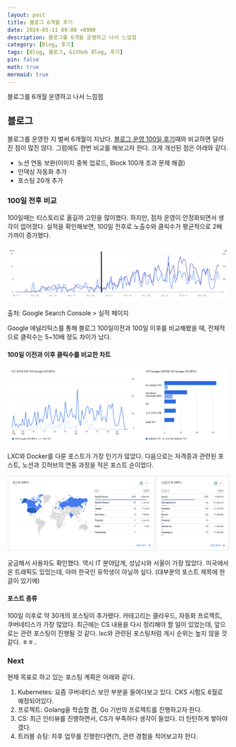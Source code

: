 ```yaml
---
layout: post
title: 블로그 6개월 후기
date: 2024-05-11 09:00 +0900 
description: 블로그를 6개월 운영하고 나서 느낌점
category: [Blog, 후기] 
tags: [Blog, 블로그, GitHub Blog, 후기] 
pin: false
math: true
mermaid: true
---
```

블로그를 6개월 운영하고 나서 느낌점
<!--more-->


## 블로그


블로그를 운영한 지 벌써 6개월이 지났다. [블로그 운영 100일 후기](https://www.handongbee.com/posts/%EB%B8%94%EB%A1%9C%EA%B7%B8-100%EC%9D%BC-%ED%9B%84%EA%B8%B0/)때와 비교하면 달라진 점이 많진 않다. 그럼에도 한번 비교를 해보고자 한다.  크게 개선된 점은 아래와 같다.

- 노션 연동 보완(이미지 중복 업로드, Block 100개 초과 문제 해결)
- 인덱싱 자동화 추가
- 포스팅 20개 추가

### 100일 전후 비교


100일때는 티스토리로 옮길까 고민을 많이했다. 하지만, 점차 운영이 안정화되면서 생각이 없어졌다. 실적을 확인해보면, 100일 전후로 노출수와 클릭수가 평균적으로 2배 가까이 증가했다.


![Untitled.png](/assets/img/post/블로그%206개월%20후기/1.png)


출처: Google Search Console > 실적 페이지


Google 애널리틱스를 통해 블로그 100일이전과 100일 이후를 비교해봤을 때, 전체적으로 클릭수는 5~10배 정도 차이가 났다. 


#### 100일 이전과 이후 클릭수를 비교한 차트


![Untitled.png](/assets/img/post/블로그%206개월%20후기/2.png)


LXC와 Docker를 다룬 포스트가 가장 인기가 많았다. 다음으로는 자격증과 관련된 포스트, 노션과 깃허브의 연동 과정을 적은 포스트 순이었다.


![Untitled.png](/assets/img/post/블로그%206개월%20후기/3.png)


궁금해서 사용자도 확인했다. 역시 IT 분야답게, 성남시와 서울이 가장 많았다. 미국에서 온 트래픽도 있었는데, 아마 한국인 유학생이 아닐까 싶다. (대부분의 포스트 제목에 한글이 있기에)


#### 포스트 종류


100일 이후로 약 30개의 포스팅이 추가됐다. 카테고리는 클라우드, 자동화 프로젝트, 쿠버네티스가 가장 많았다. 최근에는 CS 내용을 다시 정리해야 할 일이 있었는데, 앞으로는 관련 포스팅이 진행될 것 같다. lxc와 관련된 포스팅처럼 게시 순위는 높지 않을 것 같다. ㅎㅎ..


### Next


현재 목표로 하고 있는 포스팅 계획은 아래와 같다.

1. Kubernetes: 요즘 쿠버네티스 보안 부분을 들여다보고 있다. CKS 시험도 6월로 예정되어있다.
2. 프로젝트: Golang을 학습할 겸, Go 기반의 프로젝트를 진행하고자 한다.
3. CS: 최근 인터뷰를 진행하면서, CS가 부족하다 생각이 들었다. 더 탄탄하게 쌓아야 겠다.
4. 트러블 슈팅: 차후 업무를 진행한다면(?), 관련 경험을 적어보고자 한다.
